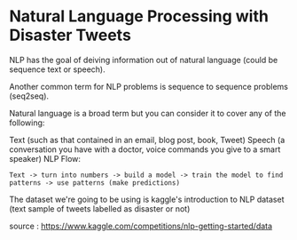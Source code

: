 # Natural Language Processing with Disaster Tweets

NLP has the goal of deiving information out of natural language (could be sequence text or speech).

Another common term for NLP problems is sequence to sequence problems (seq2seq).

Natural language is a broad term but you can consider it to cover any of the following:

Text (such as that contained in an email, blog post, book, Tweet)
Speech (a conversation you have with a doctor, voice commands you give to a smart speaker)
NLP Flow:

`Text -> turn into numbers -> build a model -> train the model to find patterns -> use patterns (make predictions)`

The dataset we're going to be using is kaggle's introduction to NLP dataset (text sample of tweets labelled as disaster or not)

source : https://www.kaggle.com/competitions/nlp-getting-started/data


